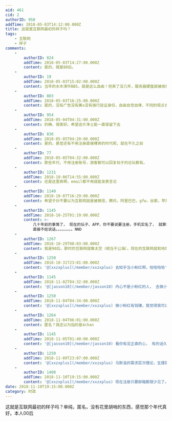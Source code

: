 ```yaml
---
aid: 461
cid: 2
authorID: 950
addTime: 2018-05-03T14:12:00.000Z
title: 这就是互联网最初的样子吗？
tags:
    - 互联网
    - 样子
comments:
    -
        authorID: 824
        addTime: 2018-05-03T14:27:00.000Z
        content: 是的，我是80后。
    -
        authorID: 19
        addTime: 2018-05-03T15:02:00.000Z
        content: 当年的水木清华BBS，就是这么自由！但爽了没几年，服务器硬盘就被收缴了。。。
    -
        authorID: 803
        addTime: 2018-05-03T16:25:00.000Z
        content: 是的，没有广告没有撕x没有强行验证身份，自由自觉自律，不同的观点也可以理性友好交流。这里90后，我最开始认识的互联网就是这样的。
    -
        authorID: 954
        addTime: 2018-05-04T04:31:00.000Z
        content: 的确，很美好。希望这片净土能一直保留下去
    -
        authorID: 836
        addTime: 2018-05-05T04:20:00.000Z
        content: 是的。甚至还有不用注册直接裸奔的时代呢，就在不久之前
    -
        authorID: 77
        addTime: 2018-05-05T04:32:00.000Z
        content: 那些年代，不用注册账号，游客都可以回复帖子的论坛都有。
    -
        authorID: 1231
        addTime: 2018-10-06T14:55:00.000Z
        content: 还是这里爽啊，email都不用就能发表言论
    -
        authorID: 1140
        addTime: 2018-10-07T16:29:00.000Z
        content: 希望子孙不要以为互联网就是被微信，腾讯，阿里巴巴，gfw，谷歌，苹果，微软圈起来的地方
    -
        authorID: 1145
        addTime: 2018-10-25T01:19:00.000Z
        content: >-
            几十年前的事情了， 现在的坛子、APP，你不要说要注册，手机实名了， 就算我注册了， 某些敏感的帖子，评论都不给我评论，
            直接不给说话。。。。。。。。。NND
    -
        authorID: 1267
        addTime: 2018-10-29T08:03:00.000Z
        content: 我是90后。那时的互联网就像太空（相当于公海），现在的互联网就和地球社会差不多。
    -
        authorID: 1250
        addTime: 2018-10-31T23:01:00.000Z
        content: '@[xxzxplus](/member/xxzxplus) 去知乎当小粉红啊，哈哈哈哈'
    -
        authorID: 1145
        addTime: 2018-11-02T04:32:00.000Z
        content: '@[jasson10](/member/jasson10) 内心不是小粉红的人， 去做小粉红， 会痛苦的要死的'
    -
        authorID: 1250
        addTime: 2018-11-04T04:34:00.000Z
        content: '@[xxzxplus](/member/xxzxplus) 做小粉红有钱赚，我觉得我可以接受'
    -
        authorID: 1264
        addTime: 2018-11-04T06:01:00.000Z
        content: 匿名？我还以为指的是4chan
    -
        authorID: 1145
        addTime: 2018-11-05T01:40:00.000Z
        content: '@[jasson10](/member/jasson10) 看你有没正直的心， 有的话久而久之就会精神分裂。'
    -
        authorID: 1250
        addTime: 2018-11-09T23:07:00.000Z
        content: '@[xxzxplus](/member/xxzxplus) 马斯洛的需求层次理论，生理需求都不能满足，何谈自我实现？'
    -
        authorID: 1408
        addTime: 2018-11-10T19:15:00.000Z
        content: '@[xxzxplus](/member/xxzxplus) 现在注册只要邮箱都很少见了。'
date: 2018-11-10T19:15:00.000Z
category: 时政
---
```


这就是互联网最初的样子吗？单纯，匿名，没有花里胡哨的东西，感觉那个年代真好。本人00后
